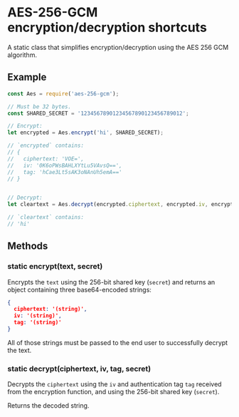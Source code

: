 # AES-256-GCM encryption/decryption shortcuts #

A static class that simplifies encryption/decryption using the AES 256 GCM algorithm.

## Example ##

```js
const Aes = require('aes-256-gcm');

// Must be 32 bytes.
const SHARED_SECRET = '12345678901234567890123456789012';

// Encrypt:
let encrypted = Aes.encrypt('hi', SHARED_SECRET);

// `encrypted` contains:
// { 
//   ciphertext: 'VOE=',
//   iv: '0K6oPWsBAHLXYtLu5VAvsQ==',
//   tag: 'hCae3Lt5sAK3oNAnUh5emA==' 
// }


// Decrypt:
let cleartext = Aes.decrypt(encrypted.ciphertext, encrypted.iv, encrypted.tag, SHARED_SECRET;

// `cleartext` contains:
// 'hi'

```

## Methods ##

### static encrypt(text, secret) ###

Encrypts the `text` using the 256-bit shared key (`secret`) and returns an object
containing three base64-encoded strings:

```json
{ 
  ciphertext: '(string)', 
  iv: '(string)', 
  tag: '(string)'
}
```

All of those strings must be passed to the end user to successfully decrypt the
text.

### static decrypt(ciphertext, iv, tag, secret) ###

Decrypts the `ciphertext` using the `iv` and authentication tag `tag` received
from the encryption function, and using the 256-bit shared key (`secret`).

Returns the decoded string.